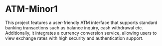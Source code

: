 # ATM-Minor1
This project features a user-friendly ATM interface that supports standard banking transactions such as balance inquiry, 
cash withdrawal etc. Additionally, it integrates a currency conversion service, 
allowing users to view exchange rates with high security and authentication support.
